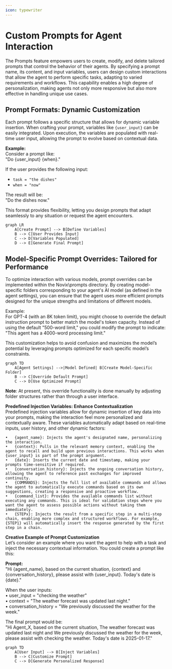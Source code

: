```yaml
---
icon: typewriter
---
```


# Custom Prompts for Agent Interaction

The Prompts feature empowers users to create, modify, and delete tailored prompts that control the behavior of their agents. By specifying a prompt name, its content, and input variables, users can design custom interactions that allow the agent to perform specific tasks, adapting to varied requirements and workflows. This capability enables a high degree of personalization, making agents not only more responsive but also more effective in handling unique use cases.

## Prompt Formats: Dynamic Customization

Each prompt follows a specific structure that allows for dynamic variable insertion. When crafting your prompt, variables like `{user_input}` can be easily integrated. Upon execution, the variables are populated with real-time user input, allowing the prompt to evolve based on contextual data.

**Example:**\
Consider a prompt like:\
"Do {user\_input} {when}."

If the user provides the following input:

* `task = "the dishes"`
* `when = "now"`

The result will be:\
"Do the dishes now."

This format provides flexibility, letting you design prompts that adapt seamlessly to any situation or request the agent encounters.

```mermaid
graph LR
    A[Create Prompt] --> B[Define Variables]
    B --> C[User Provides Input]
    C --> D[Variables Populated]
    D --> E[Generate Final Prompt]
```

## Model-Specific Prompt Overrides: Tailored for Performance

To optimize interaction with various models, prompt overrides can be implemented within the Novix\prompts directory. By creating model-specific folders corresponding to your agent's AI model (as defined in the agent settings), you can ensure that the agent uses more efficient prompts designed for the unique strengths and limitations of different models.

Example:\
For GPT-4 (with an 8K token limit), you might choose to override the default instruction prompt to better match the model's token capacity. Instead of using the default "500-word limit," you could modify the prompt to indicate:\
"This agent has a 4000-word processing limit."

This customization helps to avoid confusion and maximizes the model’s potential by leveraging prompts optimized for each specific model’s constraints.

```mermaid
graph TD
    A[Agent Settings] -->|Model Defined| B[Create Model-Specific Folder]
    B --> C[Override Default Prompt]
    C --> D[Use Optimized Prompt]
```

**Note**: At present, this override functionality is done manually by adjusting folder structures rather than through a user interface.

**Predefined Injection Variables: Enhance Contextualization**\
Predefined injection variables allow for dynamic insertion of key data into your prompts, making the interaction feel more personalized and contextually aware. These variables automatically adapt based on real-time inputs, user history, and other dynamic factors:

```
•	{agent_name}: Injects the agent's designated name, personalizing the interaction.
•	{context}: Pulls in the relevant memory context, enabling the agent to recall and build upon previous interactions. This works when {user_input} is part of the prompt argument.
•	{date}: Inserts the current date and timestamp, making your prompts time-sensitive if required.
•	{conversation_history}: Injects the ongoing conversation history, allowing the agent to reference past exchanges for improved continuity.
•	{COMMANDS}: Injects the full list of available commands and allows the agent to automatically execute commands based on its own suggestions, creating a responsive and proactive workflow.
•	{command_list}: Provides the available commands list without executing any commands. This is ideal for validation steps where you want the agent to assess possible actions without taking them immediately.
•	{STEPx}: Injects the result from a specific step in a multi-step chain, enabling more complex and structured workflows. For example, {STEP1} will automatically insert the response generated by the first step in a chain.
```

**Creative Example of Prompt Customization**\
Let’s consider an example where you want the agent to help with a task and inject the necessary contextual information. You could create a prompt like this:

**Prompt:**\
"Hi {agent\_name}, based on the current situation, {context} and {conversation\_history}, please assist with {user\_input}. Today's date is {date}."

When the user inputs:\
• user\_input = "checking the weather"\
• context = "The weather forecast was updated last night."\
• conversation\_history = "We previously discussed the weather for the week."

The final prompt would be:\
"Hi Agent\_X, based on the current situation, The weather forecast was updated last night and We previously discussed the weather for the week, please assist with checking the weather. Today's date is 2025-01-17."

```mermaid
graph TD
    A[User Input] --> B[Inject Variables]
    B --> C[Customize Prompt]
    C --> D[Generate Personalized Response]
```
